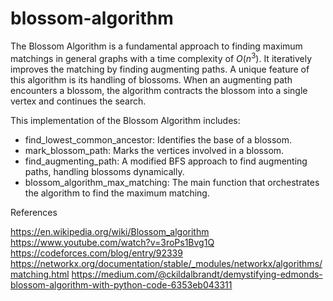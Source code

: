 # blossom-algorithm

The Blossom Algorithm is a fundamental approach to finding maximum matchings in general graphs with a time complexity of $O(n^3)$. It iteratively improves the matching by finding augmenting paths. A unique feature of this algorithm is its handling of blossoms. When an augmenting path encounters a blossom, the algorithm contracts the blossom into a single vertex and continues the search.

This implementation of the Blossom Algorithm includes:

* find_lowest_common_ancestor: Identifies the base of a blossom.
* mark_blossom_path: Marks the vertices involved in a blossom.
* find_augmenting_path: A modified BFS approach to find augmenting paths, handling blossoms dynamically.
* blossom_algorithm_max_matching: The main function that orchestrates the algorithm to find the maximum matching.

References

https://en.wikipedia.org/wiki/Blossom_algorithm
https://www.youtube.com/watch?v=3roPs1Bvg1Q
https://codeforces.com/blog/entry/92339
https://networkx.org/documentation/stable/_modules/networkx/algorithms/matching.html
https://medium.com/@ckildalbrandt/demystifying-edmonds-blossom-algorithm-with-python-code-6353eb043311
